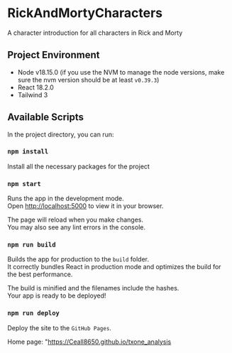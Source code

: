 # RickAndMortyCharacters
A character introduction for all characters in Rick and Morty

## Project Environment
* Node v18.15.0 (if you use the NVM to manage the node versions, make sure the nvm version should be at least `v0.39.3`)
* React 18.2.0
* Tailwind 3

## Available Scripts

In the project directory, you can run:

### `npm install`
Install all the necessary packages for the project

### `npm start`

Runs the app in the development mode.\
Open [http://localhost:5000](http://localhost:5000) to view it in your browser.

The page will reload when you make changes.\
You may also see any lint errors in the console.

### `npm run build`

Builds the app for production to the `build` folder.\
It correctly bundles React in production mode and optimizes the build for the best performance.

The build is minified and the filenames include the hashes.\
Your app is ready to be deployed!

### `npm run deploy`
Deploy the site to the `GitHub Pages`.

Home page: "https://Ceall8650.github.io/txone_analysis

